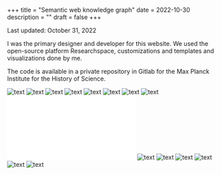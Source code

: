 +++
title = "Semantic web knowledge graph"
date = 2022-10-30
description = ""
draft = false
+++

Last updated: October 31, 2022

I was the primary designer and developer for this website. We used the open-source platform Researchspace, customizations and templates and visualizations done by me.

The code is available in a private repository in Gitlab for the Max Planck Institute for the History of Science.


![text](../../images/app-semantic-web/gitlab-app.png "caption")
![text](../../images/app-semantic-web/home.png "caption")
![text](../../images/app-semantic-web/single-author.png "caption")
![text](../../images/app-semantic-web/single-dept.png "caption")
![text](../../images/app-semantic-web/single-project-ismi.png "caption")
![text](../../images/app-semantic-web/single-project-sphere.png "caption")
![text](../../images/app-semantic-web/single-team_member.png "caption")
![text](../../images/app-semantic-web/single-team.png "caption")
![text](../../images/app-semantic-web/usecases.pdf "caption")
![text](../../images/app-semantic-web/view-books.png "caption")
![text](../../images/app-semantic-web/view-projects.png "caption")
![text](../../images/app-semantic-web/view-team_members.png "caption")
![text](../../images/app-semantic-web/vis-map.png "caption")
![text](../../images/app-semantic-web/vis-network.png "caption")
![text](../../images/app-semantic-web/vis-timeline.png "caption")
